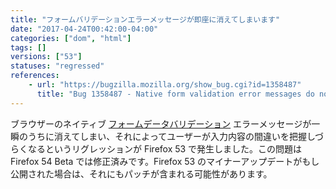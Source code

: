 ```yaml
---
title: "フォームバリデーションエラーメッセージが即座に消えてしまいます"
date: "2017-04-24T00:42:00-04:00"
categories: ["dom", "html"]
tags: []
versions: ["53"]
statuses: "regressed"
references:
    - url: "https://bugzilla.mozilla.org/show_bug.cgi?id=1358487"
      title: "Bug 1358487 - Native form validation error messages do not appear"
---
```

ブラウザーのネイティブ [フォームデータバリデーション](https://developer.mozilla.org/ja/docs/Learn/HTML/Forms/Form_validation) エラーメッセージが一瞬のうちに消えてしまい、それによってユーザーが入力内容の間違いを把握しづらくなるというリグレッションが Firefox 53 で発生しました。この問題は Firefox 54 Beta では修正済みです。Firefox 53 のマイナーアップデートがもし公開された場合は、それにもパッチが含まれる可能性があります。
